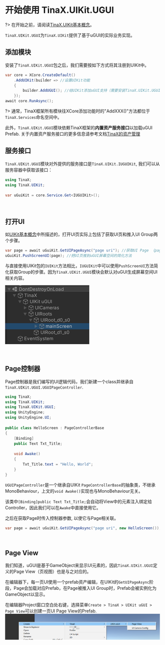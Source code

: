 # 开始使用 TinaX.UIKit.UGUI

?> 在开始之前，请阅读[TinaX.UIKit基本概念](/zh-Hans/uikit/manual/basic)。

`TinaX.UIKit.UGUI`为`TinaX.UIKit`提供了基于uGUI的实际业务实现。

## 添加模块

安装了`TinaX.UIKit.UGUI`包之后，我们需要按如下方式将其注册到UIKit中。

``` csharp
var core = XCore.CreateDefault()
    .AddUIKit(builder => //设置UIKit功能
    {
        builder.AddUGUI(); //给UIKit添加uGUI支持（需要安装TinaX.UIKit.UGUI包）
    });
await core.RunAsync();
```

?> 通常，TinaX框架所有模块往XCore添加功能时的"AddXXX()"方法都位于`TinaX.Services`命名空间中。

此外，`TinaX.UIKit.UGUI`模块依赖TinaX框架的**内置资产服务接口**以加载uGUI Prefab. 关于内置资产服务接口的更多信息请参考文档[TinaX的资产管理](/zh-Hans/common/manual/asset-management)

## 服务接口

`TinaX.UIKit.UGUI`模块对外提供的服务接口是`TinaX.UIKit.IUGUIKit`, 我们可以从服务容器中获取该接口：

``` csharp
using TinaX;
using TinaX.UIKit;

var uGuiKit = core.Service.Get<IUGUIKit>();
```

<br>

## 打开UI

如[UIKit基本概念](/zh-Hans/uikit/manual/basic#open-ui-page)中所描述的，打开UI页实际上包括了获取UI页和推入UI Group两个步骤。

``` csharp
var page = await uGuiKit.GetUIPageAsync("page uri"); //获取UI Page （page uri将在下文讨论）
uGuiKit.PushScreenUI(page); //把UI页推到uGUI屏幕空间的简化方法
```
与直接使用UIKit包的`IUIKit`方法相比，`IUGUIKit`中可以使用`PushScreenUI`方法简化获取Group的步骤。因为`TinaX.UIKit.UGUI`模块会默认对uGUI生成屏幕空间UI相关内容。

![1640501007041](get-started.assets/1640501007041.png)

<br>

## Page控制器

Page控制器是我们编写的UI逻辑代码，我们新建一个class并继承自`TinaX.UIKit.UGUI.UGUIPageController`. 

``` csharp
using TinaX;
using TinaX.UIKit;
using TinaX.UIKit.UGUI;
using UnityEngine;
using UnityEngine.UI;

public class HelloScreen : PageControllerBase
{
    [Binding]
    public Text Txt_Title;

    void Awake()
    {
        Txt_Title.text = "Hello, World";
    }
}
```

`UGUIPageController`是一个继承自UIKit `PageControllerBase`的抽象类，不继承MonoBehaviour，上文的`void Awake()`实现也与MonoBehaviour无关。

该类中`[Binding]public Text Txt_Title;`会自动将View中的元素注入绑定给Controller，因此我们可以在`Awake`中直接使用它。

之后在获取Page时传入控制器参数, 以使它与Page相关联。

``` csharp
var page = await uGuiKit.GetUIPageAsync("page uri", new HelloScreen());
```

<br>

## Page View

我们知道，uGUI是基于GameObject来显示UI元素的，因此`TinaX.UIKit.UGUI`定义的Page View（页视图）也是与之对应的。

在编辑器下，每一页UI使用一个prefab资产编辑，在UIKit的`GetUIPageAsync`阶段，Page会加载对应Prefab，在Page被推入UI Group时，Prefab会被实例化为GameObject以显示。

在编辑器Project窗口空白处右键，选择菜单`Create > TinaX > UIKit uGUI > Page View`可以创建一页UI Page View的Prefab.
![1640501716016](get-started.assets/1640501716016.png)

